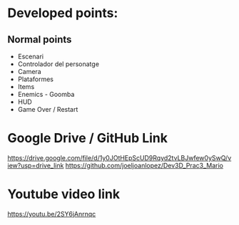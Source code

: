 # Developed points:

## Normal points

- Escenari
- Controlador del personatge
- Camera
- Plataformes
- Items
- Enemics - Goomba
- HUD
- Game Over / Restart

# Google Drive / GitHub Link

https://drive.google.com/file/d/1y0JOtHEpScUD9Rqyd2tvLBJwfew0ySwQ/view?usp=drive_link
https://github.com/joeljoanlopez/Dev3D_Prac3_Mario

# Youtube video link

https://youtu.be/2SY6jAnrnqc

